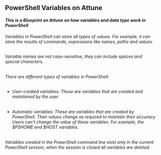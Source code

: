 ## **PowerShell Variables on Attune**

#### ***This is a Blueprint on Attune on how variables and data type work in PowerShell***

###### *Variables in PowerShell can store all types of values. For example, it can store the results of commands, expressions like names, paths and values.*

###### *Variable names are not case-sensitive, they can include spaces and special characters.*

###### *There are different types of variables in PowerShell:*

- ###### *User-created variables: These are variables that are created and maintained by the user.*

- ###### *Automatic variables: These are variables that are created by PowerShell. Their values change as required to maintain their accuracy. Users can't change the value of these variables. For example, the $PSHOME and $HOST variables.*

###### *Variables created in the PowerShell command line exist only in the current PowerShell session, when the session is closed all variables are deleted.*